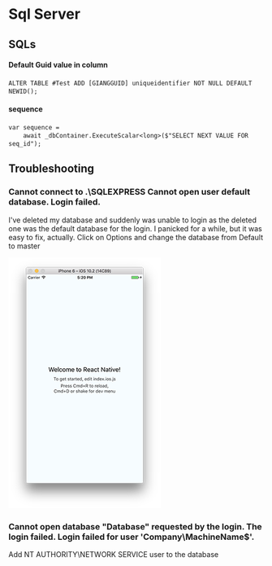 # Sql Server

## SQLs

#### Default Guid value in column

```text
ALTER TABLE #Test ADD [GIANGGUID] uniqueidentifier NOT NULL DEFAULT NEWID();
```

#### sequence

```text
var sequence = 
    await _dbContainer.ExecuteScalar<long>($"SELECT NEXT VALUE FOR seq_id");
```

## Troubleshooting

### Cannot connect to .\SQLEXPRESS  Cannot open user default database. Login failed.

I've deleted my database and suddenly was unable to login as the deleted one was the default database for the login. I panicked for a while, but it was easy to fix, actually. Click on Options and change the database from Default to master

![](.gitbook/assets/image%20%2811%29.png)

### Cannot open database "Database" requested by the login. The login failed. Login failed for user 'Company\MachineName$'.

Add NT AUTHORITY\NETWORK SERVICE user to the database

